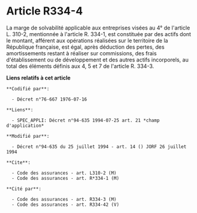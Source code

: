 # Article R334-4

La marge de solvabilité applicable aux entreprises visées au 4° de l'article L. 310-2, mentionnée à l'article R. 334-1, est
constituée par des actifs dont le montant, afférent aux opérations réalisées sur le territoire de la République française,
est égal, après déduction des pertes, des amortissements restant à réaliser sur commissions, des frais d'établissement ou de
développement et des autres actifs incorporels, au total des éléments définis aux 4, 5 et 7 de l'article R. 334-3.

**Liens relatifs à cet article**

	**Codifié par**:

	  - Décret n°76-667 1976-07-16

	**Liens**:

	  - SPEC_APPLI: Décret n°94-635 1994-07-25 art. 21 *champ d'application*

	**Modifié par**:

	  - Décret n°94-635 du 25 juillet 1994 - art. 14 () JORF 26 juillet 1994

	**Cite**:

	  - Code des assurances - art. L310-2 (M)
	  - Code des assurances - art. R*334-1 (M)

	**Cité par**:

	  - Code des assurances - art. R334-3 (M)
	  - Code des assurances - art. R334-42 (V)
